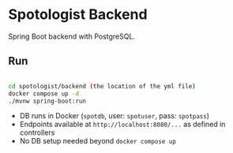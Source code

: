 # Spotologist Backend

Spring Boot backend with PostgreSQL.

## Run

```bash

cd spotologist/backend (the location of the yml file)
docker compose up -d
./mvnw spring-boot:run
```

- DB runs in Docker (`spotdb`, user: `spotuser`, pass: `spotpass`)
- Endpoints available at `http://localhost:8080/...` as defined in controllers
- No DB setup needed beyond `docker compose up`
